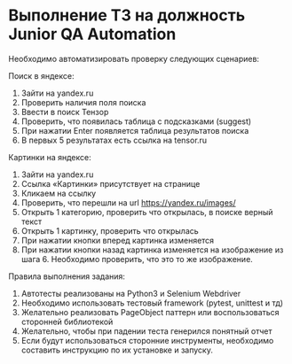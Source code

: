  # Выполнение ТЗ на должность Junior QA Automation

Необходимо автоматизировать проверку следующих сценариев:

Поиск в яндексе:
1)	Зайти на yandex.ru
2)	Проверить наличия поля поиска
3)	Ввести в поиск Тензор
4)	Проверить, что появилась таблица с подсказками (suggest)  
5)	При нажатии Enter появляется таблица результатов поиска
6)	В первых 5 результатах есть ссылка на tensor.ru

Картинки на яндексе: 
1)	Зайти на yandex.ru
2)	Ссылка «Картинки» присутствует на странице
3)	Кликаем на ссылку
4)	Проверить, что перешли на url https://yandex.ru/images/
5)	Открыть 1 категорию, проверить что открылась, в поиске верный текст
6)  Открыть 1 картинку, проверить что открылась
7)  При нажатии кнопки вперед  картинка изменяется
8) При нажатии кнопки назад картинка изменяется на изображение из шага 6. Необходимо проверить, что это то же изображение.
  
Правила выполнения задания:
1)	Автотесты реализованы на Python3 и Selenium Webdriver
2)	Необходимо использовать тестовый framework (pytest, unittest и тд)
3)	Желательно реализовать PageObject паттерн или воспользоваться сторонней библиотекой
4)	Желательно, чтобы при падении теста генерился понятный отчет
5)	Если будут использоваться сторонние инструменты, необходимо составить инструкцию по их установке и запуску.
